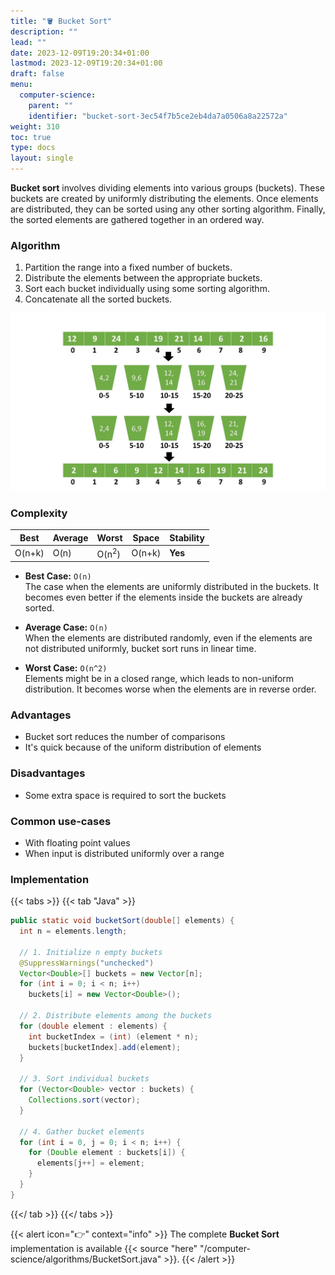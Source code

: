 ```yaml
---
title: "🪣 Bucket Sort"
description: ""
lead: ""
date: 2023-12-09T19:20:34+01:00
lastmod: 2023-12-09T19:20:34+01:00
draft: false
menu:
  computer-science:
    parent: ""
    identifier: "bucket-sort-3ec54f7b5ce2eb4da7a0506a8a22572a"
weight: 310
toc: true
type: docs
layout: single
---
```


**Bucket sort** involves dividing elements into various groups (buckets). These buckets are created by uniformly distributing the elements. Once elements are distributed, they can be sorted using any other sorting algorithm. Finally, the sorted elements are gathered together in an ordered way.

### Algorithm

1. Partition the range into a fixed number of buckets.
2. Distribute the elements between the appropriate buckets.
3. Sort each bucket individually using some sorting algorithm.
4. Concatenate all the sorted buckets.

![Bucket Sort Algorithm](bucket-sort-algorithm.jpg)

### Complexity

| Best | Average | Worst | Space | Stability |
| --- | --- | --- | --- | --- |
| O(n+k) | O(n) | O(n<sup>2</sup>) | O(n+k) | **Yes** |

- **Best Case:** `O(n)`<br/>
  The case when the elements are uniformly distributed in the buckets. It becomes even better if the elements inside the buckets are already sorted.

- **Average Case:** `O(n)`<br/>
  When the elements are distributed randomly, even if the elements are not distributed uniformly, bucket sort runs in linear time.

- **Worst Case:** `O(n^2)`<br/>
  Elements might be in a closed range, which leads to non-uniform distribution. It becomes worse when the elements are in reverse order.

### Advantages

- Bucket sort reduces the number of comparisons
- It's quick because of the uniform distribution of elements

### Disadvantages

- Some extra space is required to sort the buckets

### Common use-cases

- With floating point values
- When input is distributed uniformly over a range

### Implementation

{{< tabs >}}
{{< tab "Java" >}}
```java
public static void bucketSort(double[] elements) {
  int n = elements.length;

  // 1. Initialize n empty buckets
  @SuppressWarnings("unchecked")
  Vector<Double>[] buckets = new Vector[n];
  for (int i = 0; i < n; i++)
    buckets[i] = new Vector<Double>();

  // 2. Distribute elements among the buckets
  for (double element : elements) {
    int bucketIndex = (int) (element * n);
    buckets[bucketIndex].add(element);
  }

  // 3. Sort individual buckets
  for (Vector<Double> vector : buckets) {
    Collections.sort(vector);
  }

  // 4. Gather bucket elements
  for (int i = 0, j = 0; i < n; i++) {
    for (Double element : buckets[i]) {
      elements[j++] = element;
    }
  }
}
```
{{</ tab >}}
{{</ tabs >}}

{{< alert icon="👉" context="info" >}}
The complete **Bucket Sort** implementation is available {{< source "here" "/computer-science/algorithms/BucketSort.java" >}}.
{{< /alert >}}
